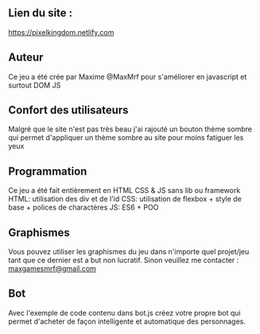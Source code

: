 ## Lien du site :
https://pixelkingdom.netlify.com

## Auteur

Ce jeu a été crée par Maxime @MaxMrf pour s'améliorer en javascript 
et surtout DOM JS

## Confort des utilisateurs

Malgré que le site n'est pas très beau j'ai rajouté un bouton thème sombre
qui permet d'appliquer un thème sombre au site pour moins fatiguer les yeux

## Programmation

Ce jeu a été fait entièrement en HTML CSS & JS sans lib ou framework
HTML: utilisation des div et de l'id
CSS: utilisation de flexbox + style de base + polices de charactères
JS: ES6 + POO

## Graphismes

Vous pouvez utiliser les graphismes du jeu dans n'importe quel projet/jeu
tant que ce dernier est a but non lucratif.
Sinon veuillez me contacter : maxgamesmrf@gmail.com

## Bot

Avec l'exemple de code contenu dans bot.js créez votre propre
bot qui permet d'acheter de façon intelligente et automatique
des personnages.
